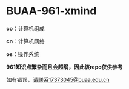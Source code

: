 # BUAA-961-xmind

**co**：计算机组成

**cn**：计算机网络

**os**：操作系统

**961知识点繁杂而且会超纲，因此该repo仅供参考**

如有错误，请联系17373045@buaa.edu.cn
